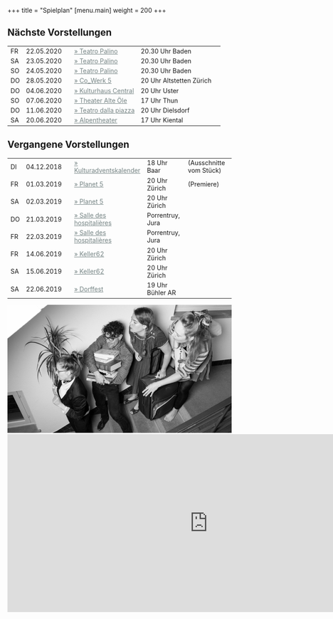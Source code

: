 +++
title = "Spielplan"
[menu.main]
weight = 200
+++

<h2>Nächste Vorstellungen </h2>
<table>
  <tr>
  	<td>FR</td>
  	<td> 22.05.2020  </td>
  	<td></td>
  	<td>
  		<a style="color:#758484" href=https://www.teatropalino.com/> &raquo; Teatro Palino</a>
    </td>
    <td> 20.30 Uhr Baden</td>
    <td></td>
  </tr>
  <tr>
  	<td>SA</td>
  	<td> 23.05.2020</td>
  	<td></td>
  	<td>
  		<a style="color:#758484" href=https://www.teatropalino.com/> &raquo; Teatro Palino</a>
  	</td>
  	<td>20.30 Uhr Baden</td>
  	<td></td>
  </tr>
  <tr>
  	<td>SO</td>
  	<td> 24.05.2020  </td>
  	<td></td>
  	<td>
  		<a style="color:#758484" href=https://www.teatropalino.com/> &raquo; Teatro Palino</a>
  	</td>
  	<td> 20.30 Uhr Baden</td>
  	<td></td>
  </tr>
   <tr>
  	<td>DO</td>
  	<td> 28.05.2020</td>
  	<td></td>
  	<td>
  		<a style="color:#758484" href=http://cowerk5.ch/Schreib-uns.php/> &raquo; Co_Werk 5</a>
  	</td>
  	<td>20 Uhr Altstetten Zürich</td>
  	<td></td>
  </tr>
  <tr>
  	<td>DO</td>
  	<td> 04.06.2020  </td>
  	<td></td>
  	<td>
  		<a style="color:#758484" href=https://www.uster-agenda.ch/suche/mini-wohnig-uster_AJBbx9h/> &raquo; Kulturhaus Central</a>
  	</td>
  	<td> 20 Uhr Uster</td>
  	<td></td>
  </tr>
  <tr>
  	<td>SO</td>
  	<td> 07.06.2020  </td>
  	<td></td>
  	<td>
  		<a style="color:#758484" href=https://www.theateralteoelethun.ch/> &raquo; Theater Alte Öle</a>
  	</td>
  	<td> 17 Uhr Thun</td>
  	<td></td>
  </tr>
<tr>
  	<td>DO</td>
  	<td> 11.06.2020  </td>
  	<td></td>
  	<td>
  		<a style="color:#758484" href=http://www.teatrodallapiazza.ch//> &raquo; Teatro dalla piazza</a>
  	</td>
  	<td> 20 Uhr Dielsdorf</td>
  	<td></td>
  </tr>
   <tr>
  	<td>SA</td>
  	<td> 20.06.2020  </td>
  	<td></td>
  	<td>
  		<a style="color:#758484" href=http://www.alpentheater.ch//> &raquo; Alpentheater</a>
  	</td>
  	<td> 17 Uhr Kiental</td>
  	<td></td>
  </tr>

</table>

<h2>Vergangene Vorstellungen</h2>
<table>
 <tr><td>DI</td><td> 04.12.2018  </td> <td></td><td><a style="color:#758484" href=https://www.kulturadventskalender.ch/>
        &raquo; Kulturadventskalender</a></td><td> 18 Uhr Baar</td> <td>(Ausschnitte vom Stück)</td>

<tr><td>FR</td><td> 01.03.2019  </td> <td></td><td><a style="color:#758484" href=https://www.planet5.ch/>
        &raquo; Planet 5</a> </td><td>20 Uhr Zürich</td><td>(Premiere)</td>
<tr><td>SA</td><td>02.03.2019 </td><td></td><td><a style="color:#758484" href=https://www.planet5.ch/>
        &raquo; Planet 5</a></td><td> 20 Uhr Zürich</td></tr>
<tr> <td>DO</td> <td> 21.03.2019</td><td></td><td> <a style="color:#758484" href=http://cultureporrentruy.ch/> &raquo; Salle des hospitalières </a></td><td>Porrentruy, Jura </td></tr>
<tr><td>FR</td><td> 22.03.2019 </td><td></td><td><a style="color:#758484" href=http://cultureporrentruy.ch/> &raquo; Salle des hospitalières </a></td><td>Porrentruy, Jura </td></tr>
<tr><td>FR</td><td> 14.06.2019  </td> <td></td><td><a style="color:#758484" href=http://keller62.ch/>
        &raquo; Keller62</a> </td><td>20 Uhr Zürich</td>
<tr><td>SA</td><td> 15.06.2019  </td> <td></td><td><a style="color:#758484" href=http://keller62.ch/>
        &raquo; Keller62</a></td><td>20 Uhr Zürich</td>
<tr><td>SA</td><td> 22.06.2019  </td> <td></td><td><a style="color:#758484" href=https://www.buehlerar.ch/news/veranstaltungen/veranstaltung/cal-jahr/2019/cal-monat/06/cal-tag/22/event/event/t/tx_cal_phpicalendar/e/mundarte-acapella-und-theater-mini-wohnig.html/> &raquo; Dorffest</a> </td><td>19 Uhr Bühler AR </td>
</table>

<center>
<img src="/images/gruppetreppe2.jpg"/> </br></center>

<iframe src="https://docs.google.com/forms/d/e/1FAIpQLSeptiiz144lRfWmhwTHEU_WFj8NH-u18seaRWidvu9wBR1Pzw/viewform?embedded=true" width="900" height="400" frameborder="0" marginheight="0" marginwidth="0">Wird geladen...</iframe>
</br>